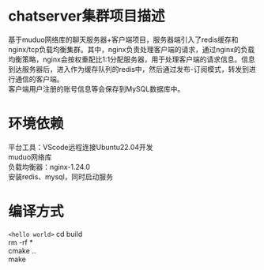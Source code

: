 # chatserver集群项目描述
基于muduo网络库的聊天服务器+客户端项目，服务器端引入了redis缓存和nginx/tcp负载均衡集群。其中，nginx负责处理客户端的请求，通过nginx的负载均衡策略，nginx会按权重配比1:1分配服务器，用于处理客户端的请求信息。信息到达服务器后，进入作为缓存队列的redis中，然后通过发布-订阅模式，转发到进行通信的客户端。  
客户端用户注册的账号信息等会保存到MySQL数据库中。

# 环境依赖  
平台工具：VScode远程连接Ubuntu22.04开发  
muduo网络库  
负载均衡器：nginx-1.24.0  
安装redis、mysql，同时启动服务

# 编译方式  

`<hello world>`
cd build  
rm -rf *  
cmake ..  
make  
